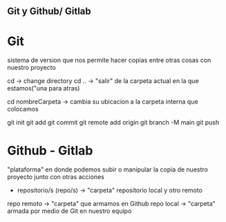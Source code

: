 ## Git y Github/ Gitlab

# Git

sistema de version que nos permite hacer copias entre otras cosas con nuestro proyecto

cd -> change directory 
cd .. -> "salir" de la carpeta actual en la que estamos("una para atras)

cd nombreCarpeta -> cambia su ubicacion a la carpeta interna que colocamos


git init
git add
git commit
git remote add origin
git branch -M main
git push
# Github - Gitlab 

"plataforma" en donde podemos subir o manipular la copia de nuestro proyecto junto con otras acciones 


- repositorio/s (repo/s) -> "carpeta"
repositorio local y otro remoto 

repo remoto -> "carpeta" que armamos en Github
repo local -> "carpeta" armada por medio de Git en nuestro equipo

